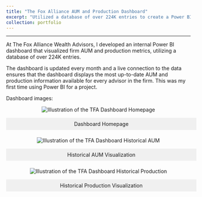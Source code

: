 ```yaml
---
title: "The Fox Alliance AUM and Production Dashboard"
excerpt: "Utilized a database of over 224K entries to create a Power BI dashboard that visualized firm KPIs"
collection: portfolio
---
```

------
At The Fox Alliance Wealth Advisors, I developed an internal Power BI dashboard that visualized firm AUM and production metrics, utilizing a database of over 224K entries.

The dashboard is updated every month and a live connection to the data ensures that the dashboard displays the most up-to-date AUM and production information available for every advisor in the firm. This was my first time using Power BI for a project.

Dashboard images:

<style>
    .image-container {
        text-align: center;
        position: relative;
        margin-bottom: 20px; /* Add margin to create space for the caption */
    }

    .image-container img {
        max-width: 100%;
        height: auto;
    }

    .caption {
        width: 100%;
        background-color: #f0f0f0;
        padding: 8px;
        text-align: center;
    }
</style>

<div class="image-container">
    <img src="https://chamberlainlondon.github.io/images/TFA Dashboard 1.png" alt="Illustration of the TFA Dashboard Homepage">
    <p class="caption">Dashboard Homepage</p>
</div>

<div class="image-container">
    <img src="https://chamberlainlondon.github.io/images/TFA Dashboard 2.png" alt="Illustration of the TFA Dashboard Historical AUM">
    <p class="caption">Historical AUM Visualization</p>
</div>

<div class="image-container">
    <img src="https://chamberlainlondon.github.io/images/TFA Dashboard 3.png" alt="Illustration of the TFA Dashboard Historical Production">
    <p class="caption">Historical Production Visualization</p>
</div>





